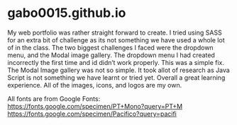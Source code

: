 # gabo0015.github.io
My web portfolio was rather straight forward to create. I tried using SASS for an extra bit of challenge as its not something we have used a whole lot of in the class. The two biggest challenges I faced were the dropdown menu, and the Modal image gallery. The dropdown menu I had created incorrectly the first time and id didn’t work properly. This was a simple fix. The Modal Image gallery was not so simple. It took allot of research as Java Script is not something we have learnt or tried yet. Overall a great learning experience. 
All of the images, icons, and logos are my own.

All fonts are from Google Fonts:
https://fonts.google.com/specimen/PT+Mono?query=PT+M
https://fonts.google.com/specimen/Pacifico?query=pacifi

